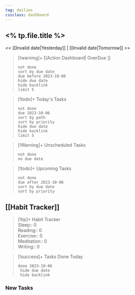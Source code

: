 ```yaml
---
tag: dailies
cssclass: dashboard
---
```

## <% tp.file.title %>
<< [[Invalid date|Yesterday]] | [[Invalid date|Tomorrow]] >>

> [!warning]+ [[Action Dashboard| OverDue ]]
> ```tasks
> not done
> sort by due date
> due before 2023-10-06
> hide due date
> hide backlink
> limit 5
> ```

> [!todo]+ Today's Tasks
> ```tasks
> not done
> due 2023-10-06
> sort by path
> sort by priority
> hide due date
> hide backlink
> limit 5
> ```

> [!Warning]+ Unscheduled Tasks  
 > ```tasks  
 > not done  
 > no due date

> [!todo]+ Upcoming Tasks
> ```tasks  
> not done  
> due after 2023-10-06  
> sort by due date
> sort by priority  

## [[Habit Tracker]]
> [!tip]+ Habit Tracker  
> Sleep:: 0  
> Reading:: 0  
> Exercise:: 0  
> Meditation:: 0  
> Writing:: 0


> [!success]+ Tasks Done Today
> ```tasks 
> done 2023-10-06
>  hide due date
>  hide backlink
### New Tasks

